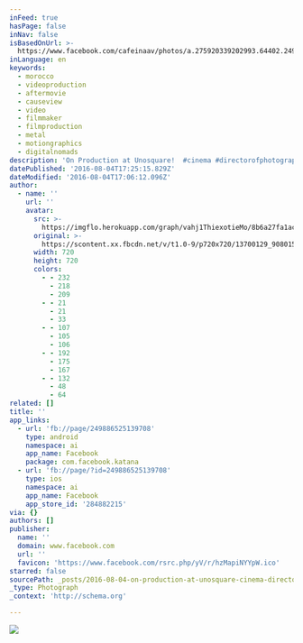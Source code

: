 ```yaml
---
inFeed: true
hasPage: false
inNav: false
isBasedOnUrl: >-
  https://www.facebook.com/cafeinaav/photos/a.275920339202993.64402.249886525139708/908015522660135/?type=3
inLanguage: en
keywords:
  - morocco
  - videoproduction
  - aftermovie
  - causeview
  - video
  - filmmaker
  - filmproduction
  - metal
  - motiongraphics
  - digitalnomads
description: 'On Production at Unosquare!  #cinema #directorofphotography #gaffer #grip'
datePublished: '2016-08-04T17:25:15.829Z'
dateModified: '2016-08-04T17:06:12.096Z'
author:
  - name: ''
    url: ''
    avatar:
      src: >-
        https://imgflo.herokuapp.com/graph/vahj1ThiexotieMo/8b6a27fa1acfc785c5823f0bc0fc1e79/noop.jpg?input=https%3A%2F%2Fscontent.xx.fbcdn.net%2Fv%2Ft1.0-9%2Fp720x720%2F13700129_908015522660135_8737753353981140012_n.jpg%3Foh%3D75be44c8e9eb24fad11955ebc90f9487%26oe%3D5822130F
      original: >-
        https://scontent.xx.fbcdn.net/v/t1.0-9/p720x720/13700129_908015522660135_8737753353981140012_n.jpg?oh=75be44c8e9eb24fad11955ebc90f9487&oe=5822130F
      width: 720
      height: 720
      colors:
        - - 232
          - 218
          - 209
        - - 21
          - 21
          - 33
        - - 107
          - 105
          - 106
        - - 192
          - 175
          - 167
        - - 132
          - 48
          - 64
related: []
title: ''
app_links:
  - url: 'fb://page/249886525139708'
    type: android
    namespace: ai
    app_name: Facebook
    package: com.facebook.katana
  - url: 'fb://page/?id=249886525139708'
    type: ios
    namespace: ai
    app_name: Facebook
    app_store_id: '284882215'
via: {}
authors: []
publisher:
  name: ''
  domain: www.facebook.com
  url: ''
  favicon: 'https://www.facebook.com/rsrc.php/yV/r/hzMapiNYYpW.ico'
starred: false
sourcePath: _posts/2016-08-04-on-production-at-unosquare-cinema-directorofphotography.md
_type: Photograph
_context: 'http://schema.org'

---
```

![](https://imgflo.herokuapp.com/graph/vahj1ThiexotieMo/8b6a27fa1acfc785c5823f0bc0fc1e79/noop.jpg?input=https%3A%2F%2Fscontent.xx.fbcdn.net%2Fv%2Ft1.0-9%2Fp720x720%2F13700129_908015522660135_8737753353981140012_n.jpg%3Foh%3D75be44c8e9eb24fad11955ebc90f9487%26oe%3D5822130F)
